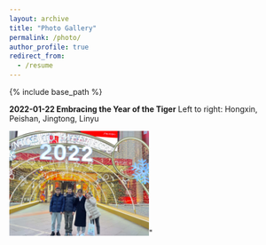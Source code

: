 ```yaml
---
layout: archive
title: "Photo Gallery"
permalink: /photo/
author_profile: true
redirect_from:
  - /resume
---
```


{% include base_path %}

<b>2022-01-22 Embracing the Year of the Tiger</b>
Left to right: Hongxin, Peishan, Jingtong, Linyu

<img src='/images/2022-01-22-gathering.jpg' width='50%' height='50%'>"

  

